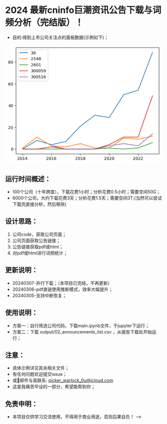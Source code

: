 # 2024 最新cninfo巨潮资讯公告下载与词频分析（完结版）！
* 目的:得到上市公司关注点的面板数据(示例如下)；
<!-- 插入图片本地 -->
![统计](output/line_graph.png)
## 运行时间概述：
* 100个公司（十年跨度），下载花费1小时；分析花费0.5小时；需要空间50G；
* 6000个公司，大约下载花费3天；分析花费1.5天；需要空间3T;(当然可以尝试下载完直接分析，然后移除)
## 设计思路：
1. 公司code，获取公司页面；
2. 公司页面获取公告链接；
3. 公告链接获取pdf或html；
4. 对pdf或html进行词频统计；
## 更新说明：
* 20240307-并行下载；（本项目已完结，不再更新）
* 20240306-pdf直链使用推断模式，效率大幅提升；
* 20240305-支持中断恢复；
## 使用说明：
* 方案一：自行筛选公司代码，下载main.ipynb文件，于jupyter下运行；
* 方案二：下载 output/02_announcements_list.csv ，从报告下载处开始运行；
## 注意：
* 具体示例详见其余相关文件；
* 有任何问题欢迎提交issue；
* 或📮邮件与我联系: picker_warlock_0u@icloud.com
* 这是我痛苦毕设的一部分，希望能帮到你；
## 免责申明：
* 本项目仅供学习交流使用，不得用于商业用途，否则后果自负！ -->

